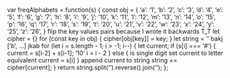   var freqAlphabets = function(s) {
          const obj = {
          ‘a’: ‘1’,
          ‘b’: ‘2’,
          ‘c’: ‘3’,
          ‘d’: ‘4’,
          ‘e’: ‘5’,
          ‘f’: ‘6’,
          ‘g’: ‘7’,
          ‘h’: ‘8’,
          ‘i’: ‘9’,
          ‘j’: ‘10’,
          ‘k’: ‘11’,
          ‘l’: ‘12’,
          ‘m’: ‘13’,
          ‘n’: ‘14’,
          ‘o’: ‘15’,
          ‘p’: ‘16’,
          ‘q’: ‘17’,
          ‘r’: ‘18’,
          ‘s’: ‘19’,
          ‘t’: ‘20’,
          ‘u’: ‘21’,
          ‘v’: ‘22’,
          ‘w’: ‘23’,
          ‘x’: ‘24’,
          ‘y’: ‘25’,
          ‘z’: ‘26’,
          }
        flip the key values pairs because I wrote it backwards T_T
      let cipher = {}
      for (const key in obj) {
          cipher[obj[key]] = key;
      }
      let string = ‘’   bakj [‘b’, ...] jkab
      for (let i = s.length - 1; i > -1; i--) {
          let current;
          if (s[i] === ‘#’) {
              current = s[i-2] + s[i-1];   ‘10’
              i = i - 2
          } else {   is single digit
                set current to letter equivalent
              current = s[i]
          }
            append current to string
          string += cipher[current];
      }
      return string.split(‘’).reverse().join(‘’);
  };
